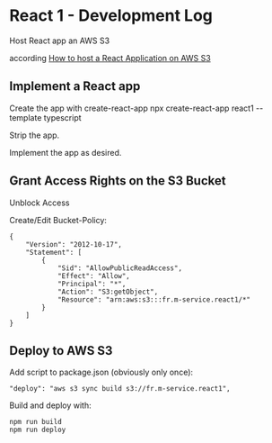 # React 1 - Development Log

Host React app an AWS S3

according [How to host a React Application on AWS S3](https://www.youtube.com/watch?v=BZcSUInHBfc)

## Implement a React app

Create the app with create-react-app
    npx create-react-app react1 --template typescript

Strip the app.

Implement the app as desired.

## Grant Access Rights on the S3 Bucket

Unblock Access

Create/Edit Bucket-Policy:

    {
        "Version": "2012-10-17",
        "Statement": [
            {
                "Sid": "AllowPublicReadAccess",
                "Effect": "Allow",
                "Principal": "*",
                "Action": "S3:getObject",
                "Resource": "arn:aws:s3:::fr.m-service.react1/*"
            }
        ]
    }

## Deploy to AWS S3

Add script to package.json (obviously only once):

    "deploy": "aws s3 sync build s3://fr.m-service.react1",

Build and deploy with:

    npm run build
    npm run deploy